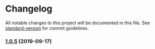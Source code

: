 # Changelog

All notable changes to this project will be documented in this file. See [standard-version](https://github.com/conventional-changelog/standard-version) for commit guidelines.

### [1.0.5](https://github.com/praghus/tmx-tiledmap/compare/v1.0.3...v1.0.5) (2019-09-17)
